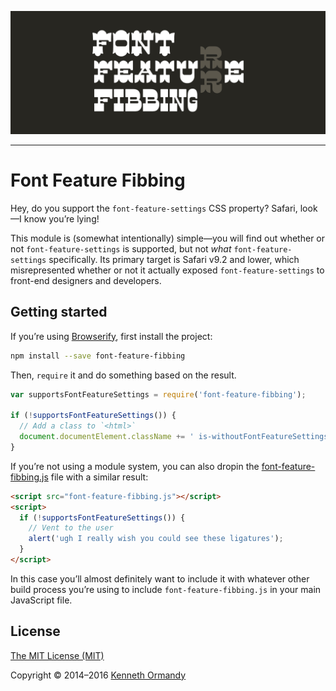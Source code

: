 [![Font Feature Fibbing logo](examples/logo.png)](https://github.com/kennethormandy/font-feature-fibbing)

***

# Font Feature Fibbing

Hey, do you support the `font-feature-settings` CSS property? Safari, look—I know you’re lying!

This module is (somewhat intentionally) simple—you will find out whether or not `font-feature-settings` is supported, but not _what_ `font-feature-settings` specifically. Its primary target is Safari v9.2 and lower, which misrepresented whether or not it actually exposed `font-feature-settings` to front-end designers and developers.

## Getting started

If you’re using [Browserify](http://browserify.org), first install the project:

```sh
npm install --save font-feature-fibbing
```

Then, `require` it and do something based on the result.

```js
var supportsFontFeatureSettings = require('font-feature-fibbing');

if (!supportsFontFeatureSettings()) {
  // Add a class to `<html>`
  document.documentElement.className += ' is-withoutFontFeatureSettings';
}
```

If you’re not using a module system, you can also dropin the [font-feature-fibbing.js](dist/font-feature-fibbing.js) file with a similar result:

```html
<script src="font-feature-fibbing.js"></script>
<script>
  if (!supportsFontFeatureSettings()) {
    // Vent to the user
    alert('ugh I really wish you could see these ligatures');
  }
</script>
```

In this case you’ll almost definitely want to include it with whatever other build process you’re using to include `font-feature-fibbing.js` in your main JavaScript file.

## License

[The MIT License (MIT)](LICENSE.md)

Copyright © 2014–2016 [Kenneth Ormandy](http://kennethormandy.com)

